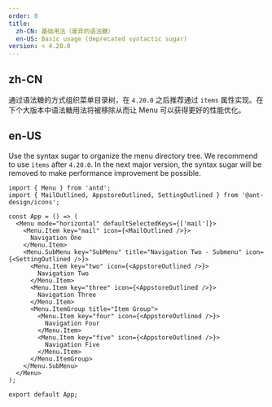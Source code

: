 ```yaml
---
order: 0
title:
  zh-CN: 基础用法（废弃的语法糖）
  en-US: Basic usage (deprecated syntactic sugar)
version: < 4.20.0
---
```


## zh-CN

通过语法糖的方式组织菜单目录树，在 `4.20.0` 之后推荐通过 `items` 属性实现。在下个大版本中语法糖用法将被移除从而让 Menu 可以获得更好的性能优化。

## en-US

Use the syntax sugar to organize the menu directory tree. We recommend to use `items` after `4.20.0`. In the next major version, the syntax sugar will be removed to make performance improvement be possible.

```tsx
import { Menu } from 'antd';
import { MailOutlined, AppstoreOutlined, SettingOutlined } from '@ant-design/icons';

const App = () => (
  <Menu mode="horizontal" defaultSelectedKeys={['mail']}>
    <Menu.Item key="mail" icon={<MailOutlined />}>
      Navigation One
    </Menu.Item>
    <Menu.SubMenu key="SubMenu" title="Navigation Two - Submenu" icon={<SettingOutlined />}>
      <Menu.Item key="two" icon={<AppstoreOutlined />}>
        Navigation Two
      </Menu.Item>
      <Menu.Item key="three" icon={<AppstoreOutlined />}>
        Navigation Three
      </Menu.Item>
      <Menu.ItemGroup title="Item Group">
        <Menu.Item key="four" icon={<AppstoreOutlined />}>
          Navigation Four
        </Menu.Item>
        <Menu.Item key="five" icon={<AppstoreOutlined />}>
          Navigation Five
        </Menu.Item>
      </Menu.ItemGroup>
    </Menu.SubMenu>
  </Menu>
);

export default App;
```
